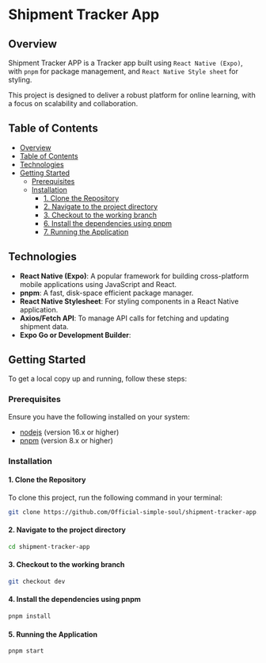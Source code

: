 # Shipment Tracker App

## Overview

Shipment Tracker APP is a Tracker app built using `React Native (Expo)`, with `pnpm` for package management, and `React Native Style sheet` for styling.

This project is designed to deliver a robust platform for online learning, with a focus on scalability and collaboration.

## Table of Contents

- [Overview](#overview)
- [Table of Contents](#table-of-contents)
- [Technologies](#technologies)
- [Getting Started](#getting-started)
  - [Prerequisites](#prerequisites)
  - [Installation](#installation)
    - [1. Clone the Repository](#1-clone-the-repository)
    - [2. Navigate to the project directory](#2-navigate-to-the-project-directory)
    - [3. Checkout to the working branch](#3-checkout-to-the-working-branch)
    - [6. Install the dependencies using pnpm](#6-install-the-dependencies-using-pnpm)
    - [7. Running the Application](#7-running-the-application)

## Technologies

- **React Native (Expo)**: A popular framework for building cross-platform mobile applications using JavaScript and React.
- **pnpm**: A fast, disk-space efficient package manager.
- **React Native Stylesheet**: For styling components in a React Native application.
- **Axios/Fetch API**: To manage API calls for fetching and updating shipment data.
- **Expo Go or Development Builder**:

## Getting Started

To get a local copy up and running, follow these steps:

### Prerequisites

Ensure you have the following installed on your system:

- [nodejs](https://nodejs.org/) (version 16.x or higher)
- [pnpm](https://yarnpkg.com/) (version 8.x or higher)

### Installation

#### 1. Clone the Repository

To clone this project, run the following command in your terminal:

```bash
git clone https://github.com/Official-simple-soul/shipment-tracker-app.git
```

#### 2. Navigate to the project directory

```bash
cd shipment-tracker-app
```

#### 3. Checkout to the working branch

```bash
git checkout dev
```

#### 4. Install the dependencies using pnpm

```bash
pnpm install
```

#### 5. Running the Application

```bash
pnpm start
```
